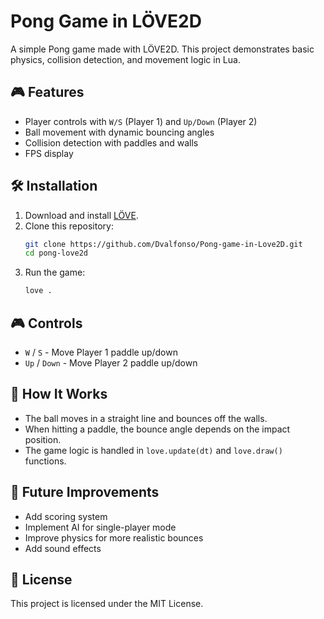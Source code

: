 # Pong Game in LÖVE2D

A simple Pong game made with LÖVE2D. This project demonstrates basic physics, collision detection, and movement logic in Lua.

## 🎮 Features
- Player controls with `W/S` (Player 1) and `Up/Down` (Player 2)
- Ball movement with dynamic bouncing angles
- Collision detection with paddles and walls
- FPS display

## 🛠 Installation
1. Download and install [LÖVE](https://love2d.org/).
2. Clone this repository:
   ```sh
   git clone https://github.com/Dvalfonso/Pong-game-in-Love2D.git
   cd pong-love2d
   ```
3. Run the game:
   ```sh
   love .
   ```

## 🎮 Controls
- `W` / `S` - Move Player 1 paddle up/down
- `Up` / `Down` - Move Player 2 paddle up/down

## 📜 How It Works
- The ball moves in a straight line and bounces off the walls.
- When hitting a paddle, the bounce angle depends on the impact position.
- The game logic is handled in `love.update(dt)` and `love.draw()` functions.

## 🚀 Future Improvements
- Add scoring system
- Implement AI for single-player mode
- Improve physics for more realistic bounces
- Add sound effects

## 📜 License
This project is licensed under the MIT License.

